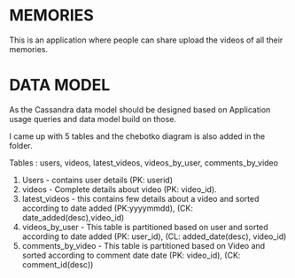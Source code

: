 # MEMORIES
This is an application where people can share upload the videos of all their memories.

# DATA MODEL
As the Cassandra data model should be designed based on Application usage queries and data model build on those.

I came up with 5 tables and the chebotko diagram is also added in the folder. 

Tables : users, videos, latest_videos, videos_by_user, comments_by_video

1. Users - contains user details (PK: userid)
2. videos - Complete details about video (PK: video_id).
3. latest_videos - this contains few details about a video and sorted according to 
   date added (PK:yyyymmdd), (CK: date_added(desc),video_id)
4. videos_by_user - This table is partitioned based on user and sorted according to
   date added (PK: user_id), (CL: added_date(desc), video_id)
5. comments_by_video - This table is partitioned based on Video and sorted according 
   to comment date date (PK: video_id), (CK: comment_id(desc))
